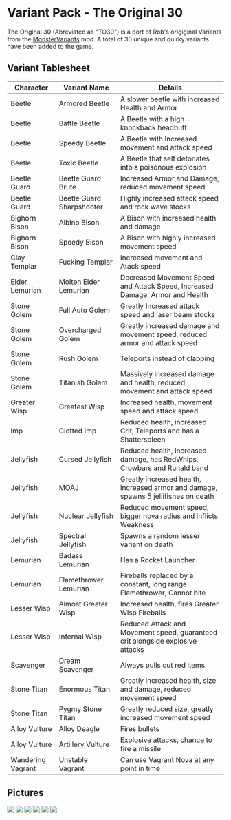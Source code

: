 # Variant Pack - The Original 30

The Original 30 (Abreviated as "TO30") is a port of Rob's origiginal Variants from the [MonsterVariants](https://thunderstore.io/package/rob/MonsterVariants/) mod. A total of 30 unique and quirky variants have been added to the game.

## Variant Tablesheet

| Character | Variant Name | Details |
|--|--|--|
| Beetle | Armored Beetle | A slower beetle with increased Health and Armor |
| Beetle | Battle Beetle | A Beetle with a high knockback headbutt |
| Beetle | Speedy Beetle | A Beetle with Increased movement and attack speed |
| Beetle | Toxic Beetle | A Beetle that self detonates into a poisonous explosion |
| Beetle Guard | Beetle Guard Brute | Increased Armor and Damage, reduced movement speed |
| Beetle Guard | Beetle Guard Sharpshooter | Highly increased attack speed and rock wave stocks |
| Bighorn Bison | Albino Bison | A Bison with increased health and damage |
| Bighorn Bison | Speedy Bison | A Bison with highly increased movement speed |
| Clay Templar | Fucking Templar | Increased movement and Atack speed |
| Elder Lemurian | Molten Elder Lemurian | Decreased Movement Speed and Attack Speed, Increased Damage, Armor and Health |
| Stone Golem | Full Auto Golem | Greatly Increased attack speed and laser beam stocks |
| Stone Golem | Overcharged Golem | Greatly increased damage and movement speed,  reduced armor and attack speed |
| Stone Golem | Rush Golem | Teleports instead of clapping |
| Stone Golem | Titanish Golem | Massively increased damage and health, reduced movement and attack speed |
| Greater Wisp | Greatest Wisp | Increased health, movement speed and attack speed |
| Imp | Clotted Imp | Reduced health, increased Crit, Teleports and has a Shatterspleen  |
| Jellyfish | Cursed Jellyfish | Reduced health, increased damage, has RedWhips, Crowbars and Runald band |
| Jellyfish | MOAJ | Greatly increased health, increased armor and damage, spawns 5 jellifishes on death |
| Jellyfish | Nuclear Jellyfish | Reduced movement speed, bigger nova radius and inflicts Weakness |
| Jellyfish | Spectral Jellyfish | Spawns a random lesser variant on death |
| Lemurian | Badass Lemurian | Has a Rocket Launcher |
| Lemurian | Flamethrower Lemurian | Fireballs replaced by a constant, long range Flamethrower, Cannot bite |
| Lesser Wisp | Almost Greater Wisp | Increased health, fires Greater Wisp Fireballs |
| Lesser Wisp | Infernal Wisp | Reduced Attack and Movement speed,  guaranteed crit alongside explosive attacks|
| Scavenger | Dream Scavenger | Always pulls out red items |
| Stone Titan | Enormous Titan | Greatly increased health, size and damage, reduced movement speed |
| Stone Titan | Pygmy Stone Titan | Greatly reduced size, greatly increased movement speed |
| Alloy Vulture | Alloy Deagle | Fires bullets |
| Alloy Vulture | Artillery Vulture | Explosive attacks, chance to fire a missile |
| Wandering Vagrant | Unstable Vagrant | Can use Vagrant Nova at any point in time |

## Pictures

![](https://cdn.discordapp.com/attachments/850538397647110145/882677402285772860/unknown.png)
![](https://cdn.discordapp.com/attachments/850538397647110145/854536117864235038/unknown.png)
![](https://cdn.discordapp.com/attachments/850538397647110145/854536133832605716/unknown.png)
![](https://cdn.discordapp.com/attachments/850538397647110145/882677508884033607/unknown.png)
![](https://cdn.discordapp.com/attachments/850538397647110145/854536180148994078/unknown.png)
![](https://cdn.discordapp.com/attachments/850538397647110145/882677364184743988/unknown.png)